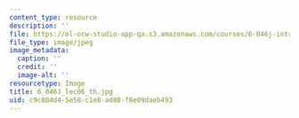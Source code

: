```yaml
---
content_type: resource
description: ''
file: https://ol-ocw-studio-app-qa.s3.amazonaws.com/courses/6-046j-introduction-to-algorithms-sma-5503-fall-2005/c9c804d45e58c1e8ad08f8e09daeb493_6_046J_lec06_th.jpg
file_type: image/jpeg
image_metadata:
  caption: ''
  credit: ''
  image-alt: ''
resourcetype: Image
title: 6_046J_lec06_th.jpg
uid: c9c804d4-5e58-c1e8-ad08-f8e09daeb493
---
```

